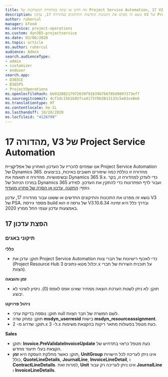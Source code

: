 ```yaml
---
title: מה חדש או שונה במהדורה המעודכנת של Project Service Automation, 17 V3
description: נושא זה מפרט את התכונות החדשות והתיקונים במהדורה 17, עדכון V3 של Project Service Automation.
author: ruhercul
manager: kfend
ms.service: project-operations
ms.custom: dyn365-projectservice
ms.date: 03/06/2020
ms.topic: article
ms.author: ruhercul
audience: Admin
search.audienceType:
- admin
- customizer
- enduser
search.app:
- D365CE
- D365PS
- ProjectOperations
ms.openlocfilehash: bb93208217972639f91b39b7b6705d9897373ef7
ms.sourcegitcommit: 4cf1dc1561b92fca4175f0b3813133c5e63ce8e6
ms.translationtype: HT
ms.contentlocale: he-IL
ms.lasthandoff: 10/28/2020
ms.locfileid: "4126799"
---
```

# <a name="project-service-automation-update-release-17-v3"></a>מהדורה 17, V3 של Project Service Automation

אנו שמחים להכריז על העדכון האחרון של אפליקציית Project Service Automation של Dynamics 365. מהדורה זו כוללת כמה שיפורים חשובים באיכות, בביצועים ובשימושיות.  מהדורה זו תואמת את Dynamics 365 9.x. כדי לעדכן למהדורה זו, בקר במרכז הניהול של Dynamics 365 ועבור לדף הפתרונות כדי להתקין את העדכון. למידע נוסף: [התקנה, עדכון או הסרה של פתרון מועדף](https://docs.microsoft.com/power-platform/admin/install-remove-preferred-solution).

נושא זה מפרט את התכונות והתיקונים החדשים או ששונו עבור מהדורה 17, עדכון V3 של PSA. מספר גירסת build של גרסה זו הוא V3.10.6.34 ובדרך כלל היא זמינה באמצעות עדכון עצמי החל ממרץ 2020.


## <a name="update-release-17"></a>הפצת עדכון 17

### <a name="bug-fixes"></a>תיקוני באגים

**כללי**

- תוקן: עדכן את Project Service Automation כדי לאכוף רישיונות של חברי צוות (Project Resource Hub יכלול מטא-נתונים 3.x על תוכנית השירות של חברי הצוות).
 
**זמן והוצאה**

- תוקן: לא ניתן לשנות הערכת הוצאה ממחיר שאינו אפס לאפס (0). ניסיון לשינוי לא יבוצע.

**ניהול פרויקט**

- תוקן: נוספה בדיקת ערכי null לשם המשרה של חבר הצוות.
- תוקן: נמחק שדה **msdyn_userresid** בישות **‎msdyn_resourceassignment**.
- תוקן: שדרוג מ- 2.x ל- 3.x כעת מטפל בפעולות מתאר ריקות בהקצאת משימות.

**Sales**

- תוקן: **Invoice.PreValidateInvoiceUpdate** כעת מטפל כראוי בתרחיש של הקצאת בעלי תיעוד מחדש.
- תוקן: כאשר מחלקת העסקה היא **זמן**, **UnitGroup** אינו ניתן לעריכה לכל הישויות כולל, **QuoteLineDetails**, **JournalLine**, **InvoiceLineDetail**, ו **ContractLineDetails**. למרות זאת, **Unit** אינו ניתן לעריכה רק עבור **JournalLine** ו **InvoiceLineDetails**.


